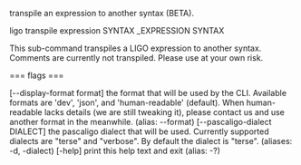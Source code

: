 transpile an expression to another syntax (BETA).

ligo transpile expression SYNTAX \_EXPRESSION SYNTAX

This sub-command transpiles a LIGO expression to another syntax.
Comments are currently not transpiled. Please use at your own risk.

=== flags ===

\[\--display-format format\] the format that will be used by the CLI.
Available formats are \'dev\', \'json\', and \'human-readable\'
(default). When human-readable lacks details (we are still tweaking it),
please contact us and use another format in the meanwhile. (alias:
\--format) \[\--pascaligo-dialect DIALECT\] the pascaligo dialect that
will be used. Currently supported dialects are \"terse\" and
\"verbose\". By default the dialect is \"terse\". (aliases: -d,
-dialect) \[-help\] print this help text and exit (alias: -?)
